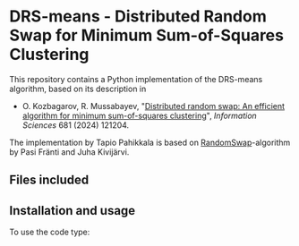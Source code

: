 # DRS-means - Distributed Random Swap for Minimum Sum-of-Squares Clustering

This repository contains a Python implementation of the DRS-means algorithm, based on its description in 

* O. Kozbagarov, R. Mussabayev, "[Distributed random swap: An efficient algorithm for minimum sum-of-squares clustering](https://www.sciencedirect.com/science/article/pii/S0020025524011186)", _Information Sciences_ 681 (2024) 121204.

The implementation by Tapio Pahikkala is based on [RandomSwap](https://github.com/uef-machine-learning/RandomSwap)-algorithm by Pasi Fränti and Juha Kivijärvi.


## Files included



## Installation and usage

To use the code type:




